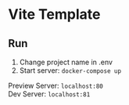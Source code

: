 # Vite Template

## Run
1. Change project name in .env
2. Start server: `docker-compose up`  

Preview Server: `localhost:80`  
Dev Server: `localhost:81`  

